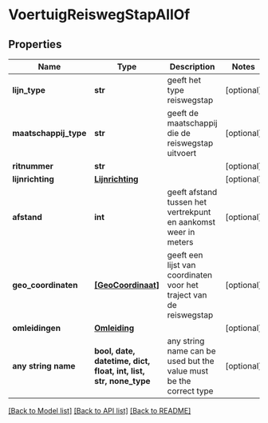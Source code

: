 # VoertuigReiswegStapAllOf


## Properties
Name | Type | Description | Notes
------------ | ------------- | ------------- | -------------
**lijn_type** | **str** | geeft het type reiswegstap | [optional] 
**maatschappij_type** | **str** | geeft de maatschappij die de reiswegstap uitvoert | [optional] 
**ritnummer** | **str** |  | [optional] 
**lijnrichting** | [**Lijnrichting**](Lijnrichting.md) |  | [optional] 
**afstand** | **int** | geeft afstand tussen het vertrekpunt en aankomst weer in meters | [optional] 
**geo_coordinaten** | [**[GeoCoordinaat]**](GeoCoordinaat.md) | geeft een lijst van coordinaten voor het traject van de reiswegstap | [optional] 
**omleidingen** | [**Omleiding**](Omleiding.md) |  | [optional] 
**any string name** | **bool, date, datetime, dict, float, int, list, str, none_type** | any string name can be used but the value must be the correct type | [optional]

[[Back to Model list]](../README.md#documentation-for-models) [[Back to API list]](../README.md#documentation-for-api-endpoints) [[Back to README]](../README.md)


